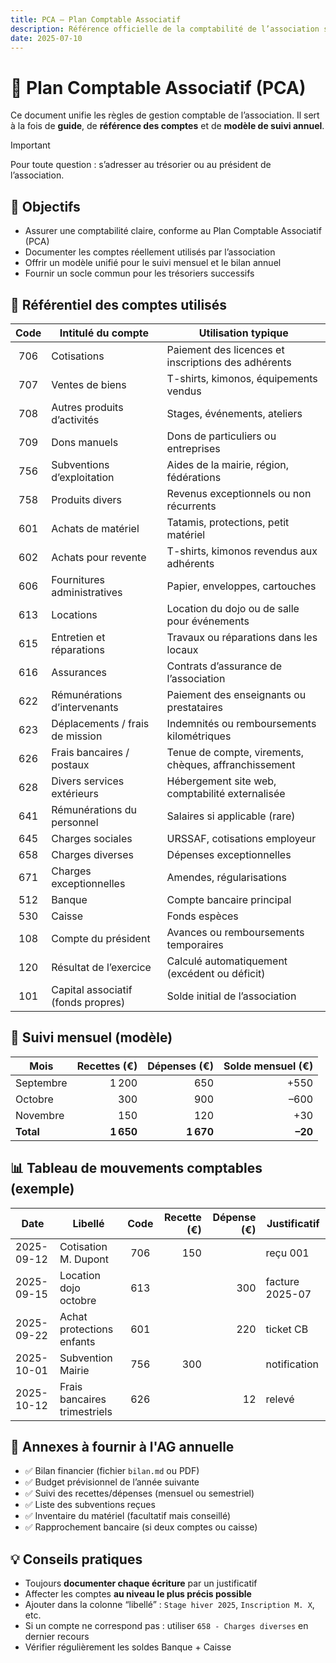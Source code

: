```yaml
---
title: PCA – Plan Comptable Associatif
description: Référence officielle de la comptabilité de l’association sportive
date: 2025-07-10
---
```


# 📘 Plan Comptable Associatif (PCA)

Ce document unifie les règles de gestion comptable de l’association. Il sert à la fois de **guide**, de **référence des comptes** et de **modèle de suivi annuel**.

> [!IMPORTANT]
> Pour toute question : s’adresser au trésorier ou au président de l’association.

## 🎯 Objectifs

- Assurer une comptabilité claire, conforme au Plan Comptable Associatif (PCA)
- Documenter les comptes réellement utilisés par l’association
- Offrir un modèle unifié pour le suivi mensuel et le bilan annuel
- Fournir un socle commun pour les trésoriers successifs

## 🧾 Référentiel des comptes utilisés

| Code  | Intitulé du compte                 | Utilisation typique                                      |
|:-----:|------------------------------------|----------------------------------------------------------|
| 706   | Cotisations                        | Paiement des licences et inscriptions des adhérents      |
| 707   | Ventes de biens                    | T-shirts, kimonos, équipements vendus                    |
| 708   | Autres produits d’activités        | Stages, événements, ateliers                             |
| 709   | Dons manuels                       | Dons de particuliers ou entreprises                      |
| 756   | Subventions d’exploitation         | Aides de la mairie, région, fédérations                  |
| 758   | Produits divers                    | Revenus exceptionnels ou non récurrents                  |
| 601   | Achats de matériel                 | Tatamis, protections, petit matériel                     |
| 602   | Achats pour revente                | T-shirts, kimonos revendus aux adhérents                 |
| 606   | Fournitures administratives        | Papier, enveloppes, cartouches                           |
| 613   | Locations                          | Location du dojo ou de salle pour événements             |
| 615   | Entretien et réparations           | Travaux ou réparations dans les locaux                   |
| 616   | Assurances                         | Contrats d’assurance de l’association                    |
| 622   | Rémunérations d’intervenants       | Paiement des enseignants ou prestataires                 |
| 623   | Déplacements / frais de mission    | Indemnités ou remboursements kilométriques               |
| 626   | Frais bancaires / postaux          | Tenue de compte, virements, chèques, affranchissement    |
| 628   | Divers services extérieurs         | Hébergement site web, comptabilité externalisée          |
| 641   | Rémunérations du personnel         | Salaires si applicable (rare)                            |
| 645   | Charges sociales                   | URSSAF, cotisations employeur                            |
| 658   | Charges diverses                   | Dépenses exceptionnelles                                 |
| 671   | Charges exceptionnelles            | Amendes, régularisations                                 |
| 512   | Banque                             | Compte bancaire principal                                |
| 530   | Caisse                             | Fonds espèces                                            |
| 108   | Compte du président                | Avances ou remboursements temporaires                    |
| 120   | Résultat de l’exercice             | Calculé automatiquement (excédent ou déficit)            |
| 101   | Capital associatif (fonds propres) | Solde initial de l’association                           |

## 📅 Suivi mensuel (modèle)

| Mois      | Recettes (€) | Dépenses (€) | Solde mensuel (€) |
|-----------|-------------:|-------------:|------------------:|
| Septembre | 1 200        | 650          | +550              |
| Octobre   | 300          | 900          | –600              |
| Novembre  | 150          | 120          | +30               |
| **Total** | **1 650**    | **1 670**    | **–20**           |

## 📊 Tableau de mouvements comptables (exemple)

| Date       | Libellé                      | Code | Recette (€) | Dépense (€) | Justificatif    |
|------------|------------------------------|:----:|------------:|------------:|-----------------|
| 2025-09-12 | Cotisation M. Dupont         | 706  | 150         |             | reçu 001        |
| 2025-09-15 | Location dojo octobre        | 613  |             | 300         | facture 2025-07 |
| 2025-09-22 | Achat protections enfants    | 601  |             | 220         | ticket CB       |
| 2025-10-01 | Subvention Mairie            | 756  | 300         |             | notification    |
| 2025-10-12 | Frais bancaires trimestriels | 626  |             | 12          | relevé          |

## 📎 Annexes à fournir à l'AG annuelle

- ✅ Bilan financier (fichier `bilan.md` ou PDF)
- ✅ Budget prévisionnel de l’année suivante
- ✅ Suivi des recettes/dépenses (mensuel ou semestriel)
- ✅ Liste des subventions reçues
- ✅ Inventaire du matériel (facultatif mais conseillé)
- ✅ Rapprochement bancaire (si deux comptes ou caisse)

## 💡 Conseils pratiques

- Toujours **documenter chaque écriture** par un justificatif
- Affecter les comptes **au niveau le plus précis possible**
- Ajouter dans la colonne “libellé” : `Stage hiver 2025`, `Inscription M. X`, etc.
- Si un compte ne correspond pas : utiliser `658 - Charges diverses` en dernier recours
- Vérifier régulièrement les soldes Banque + Caisse
